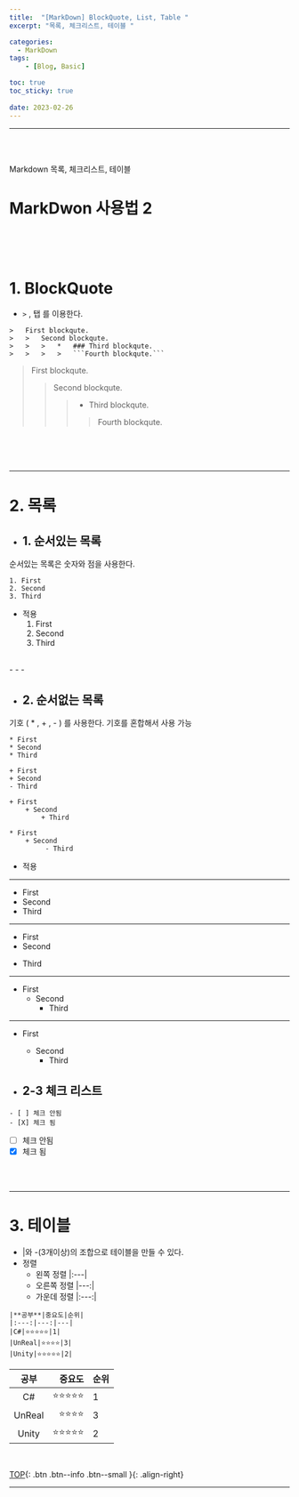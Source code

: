 ```yaml
---
title:  "[MarkDown] BlockQuote, List, Table "
excerpt: "목록, 체크리스트, 테이블 "

categories:
  - MarkDown
tags:
    - [Blog, Basic]

toc: true
toc_sticky: true
 
date: 2023-02-26
---
```

- - -
<br><br>

Markdown 목록, 체크리스트, 테이블  

# MarkDwon 사용법 2

<br><Br><br>


#   1. BlockQuote

*   `>` , 탭 를 이용한다.
```
>   First blockqute.
>   >   Second blockqute.
>   >   >   *   ### Third blockqute.
>   >   >   >   ```Fourth blockqute.```
```

>   First blockqute.
>   >   Second blockqute.
>   >   >   *   Third blockqute.
>   >   >   >   Fourth blockqute.

<br><br><br>
- - -



#   2. 목록
*   ##  1. 순서있는 목록 
순서있는 목록은 숫자와 점을 사용한다.
```
1. First
2. Second
3. Third
```

* 적용
    1. First
    2. Second
    3. Third
    
<br>  
- - -

*   ##    2. 순서없는 목록
기호 ( * , + , - ) 를 사용한다. 기호를 혼합해서 사용 가능  

```
* First
* Second
* Third  

+ First
+ Second
- Third  

+ First
    + Second
        + Third  

* First
    + Second
         - Third  
```

* 적용  

- - -

*   First
*   Second
*   Third  

- - -
+ First
+ Second
- Third  

- - -
* First
    * Second
        * Third   

- - -
* First
    + Second
        - Third  

*   ##    2-3 체크 리스트  

```
- [ ] 체크 안됨
- [X] 체크 됨  
```

- [ ] 체크 안됨
- [X] 체크 됨

<br><br>
- - -


#   3.  테이블  
*   |와 -(3개이상)의 조합으로 테이블을 만들 수 있다.
*   정렬
    *   왼쪽 정렬 |:---|
    *   오른쪽 정렬 |---:|
    *   가운데 정렬 |:---:|  

```
|**공부**|중요도|순위|
|:---:|---:|---|
|C#|⭐⭐⭐⭐⭐|1|
|UnReal|⭐⭐⭐⭐|3|
|Unity|⭐⭐⭐⭐⭐|2|
```  

|**공부**|중요도|순위|
|:---:|---:|---|
|C#|⭐⭐⭐⭐⭐|1|
|UnReal|⭐⭐⭐⭐|3|
|Unity|⭐⭐⭐⭐⭐|2|  

<br>

[TOP](#){: .btn .btn--info .btn--small }{: .align-right}
<br>
- - -
